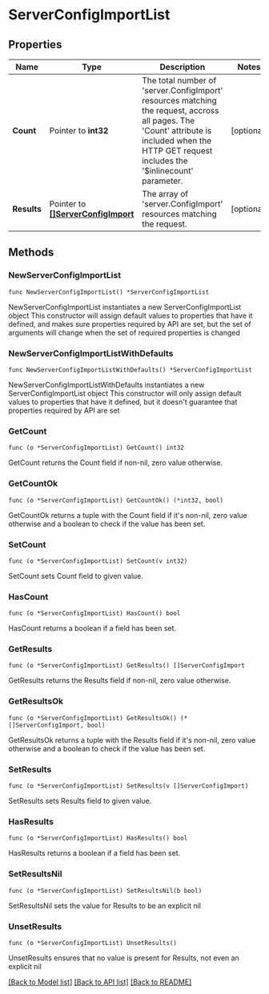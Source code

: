 # ServerConfigImportList

## Properties

Name | Type | Description | Notes
------------ | ------------- | ------------- | -------------
**Count** | Pointer to **int32** | The total number of &#39;server.ConfigImport&#39; resources matching the request, accross all pages. The &#39;Count&#39; attribute is included when the HTTP GET request includes the &#39;$inlinecount&#39; parameter. | [optional] 
**Results** | Pointer to [**[]ServerConfigImport**](ServerConfigImport.md) | The array of &#39;server.ConfigImport&#39; resources matching the request. | [optional] 

## Methods

### NewServerConfigImportList

`func NewServerConfigImportList() *ServerConfigImportList`

NewServerConfigImportList instantiates a new ServerConfigImportList object
This constructor will assign default values to properties that have it defined,
and makes sure properties required by API are set, but the set of arguments
will change when the set of required properties is changed

### NewServerConfigImportListWithDefaults

`func NewServerConfigImportListWithDefaults() *ServerConfigImportList`

NewServerConfigImportListWithDefaults instantiates a new ServerConfigImportList object
This constructor will only assign default values to properties that have it defined,
but it doesn't guarantee that properties required by API are set

### GetCount

`func (o *ServerConfigImportList) GetCount() int32`

GetCount returns the Count field if non-nil, zero value otherwise.

### GetCountOk

`func (o *ServerConfigImportList) GetCountOk() (*int32, bool)`

GetCountOk returns a tuple with the Count field if it's non-nil, zero value otherwise
and a boolean to check if the value has been set.

### SetCount

`func (o *ServerConfigImportList) SetCount(v int32)`

SetCount sets Count field to given value.

### HasCount

`func (o *ServerConfigImportList) HasCount() bool`

HasCount returns a boolean if a field has been set.

### GetResults

`func (o *ServerConfigImportList) GetResults() []ServerConfigImport`

GetResults returns the Results field if non-nil, zero value otherwise.

### GetResultsOk

`func (o *ServerConfigImportList) GetResultsOk() (*[]ServerConfigImport, bool)`

GetResultsOk returns a tuple with the Results field if it's non-nil, zero value otherwise
and a boolean to check if the value has been set.

### SetResults

`func (o *ServerConfigImportList) SetResults(v []ServerConfigImport)`

SetResults sets Results field to given value.

### HasResults

`func (o *ServerConfigImportList) HasResults() bool`

HasResults returns a boolean if a field has been set.

### SetResultsNil

`func (o *ServerConfigImportList) SetResultsNil(b bool)`

 SetResultsNil sets the value for Results to be an explicit nil

### UnsetResults
`func (o *ServerConfigImportList) UnsetResults()`

UnsetResults ensures that no value is present for Results, not even an explicit nil

[[Back to Model list]](../README.md#documentation-for-models) [[Back to API list]](../README.md#documentation-for-api-endpoints) [[Back to README]](../README.md)


